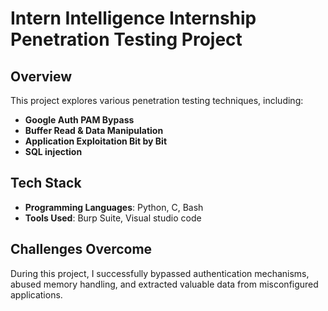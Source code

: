 # Intern Intelligence Internship Penetration Testing Project

## Overview
This project explores various penetration testing techniques, including:
- **Google Auth PAM Bypass**
- **Buffer Read & Data Manipulation**
- **Application Exploitation Bit by Bit**
- **SQL injection**

## Tech Stack
- **Programming Languages**: Python, C, Bash
- **Tools Used**: Burp Suite, Visual studio code

## Challenges Overcome
During this project, I successfully bypassed authentication mechanisms, abused memory handling, and extracted valuable data from misconfigured applications.
